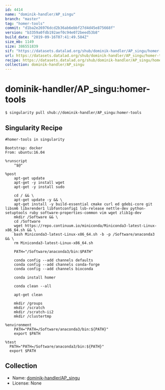 ```yaml
---
id: 4414
name: "dominik-handler/AP_singu"
branch: "master"
tag: "homer-tools"
commit: "d1ba2e26976dcd2b36ab6ebbf27d4d45e875668f"
version: "b3359a0fdb192aef0c94e072beed53b8"
build_date: "2019-09-16T07:41:49.584Z"
size_mb: 1149
size: 386551839
sif: "https://datasets.datalad.org/shub/dominik-handler/AP_singu/homer-tools/2019-09-16-d1ba2e26-b3359a0f/b3359a0fdb192aef0c94e072beed53b8.simg"
url: https://datasets.datalad.org/shub/dominik-handler/AP_singu/homer-tools/2019-09-16-d1ba2e26-b3359a0f/
recipe: https://datasets.datalad.org/shub/dominik-handler/AP_singu/homer-tools/2019-09-16-d1ba2e26-b3359a0f/Singularity
collection: dominik-handler/AP_singu
---
```


# dominik-handler/AP_singu:homer-tools

```bash
$ singularity pull shub://dominik-handler/AP_singu:homer-tools
```

## Singularity Recipe

```singularity
#homer-tools in singularity

Bootstrap: docker
From: ubuntu:16.04

%runscript
    "$@"

%post
    apt-get update
    apt-get -y install wget
    apt-get -y install sudo

    cd / && \
    apt-get update -y && \
    apt-get install -y build-essential cmake curl ed gdebi-core git libsm6 libxrender1 libfontconfig1 lsb-release nettle-dev python-setuptools ruby software-properties-common vim wget zlib1g-dev
    mkdir /Software && \
    cd /Software
    wget https://repo.continuum.io/miniconda/Miniconda3-latest-Linux-x86_64.sh && \
    bash Miniconda3-latest-Linux-x86_64.sh -b -p /Software/anaconda3 && \
    rm Miniconda3-latest-Linux-x86_64.sh
    
    PATH="/Software/anaconda3/bin:$PATH"

    conda config --add channels defaults
    conda config --add channels conda-forge
    conda config --add channels bioconda
    
    conda install homer

    conda clean --all

    apt-get clean
    
    mkdir /groups
    mkdir /scratch
    mkdir /scratch-ii2
    mkdir /clustertmp

%environment
    PATH="PATH=/Software/anaconda3/bin:${PATH}"
    export $PATH

%test
  PATH="PATH=/Software/anaconda3/bin:${PATH}"
  export $PATH
```

## Collection

 - Name: [dominik-handler/AP_singu](https://github.com/dominik-handler/AP_singu)
 - License: None

